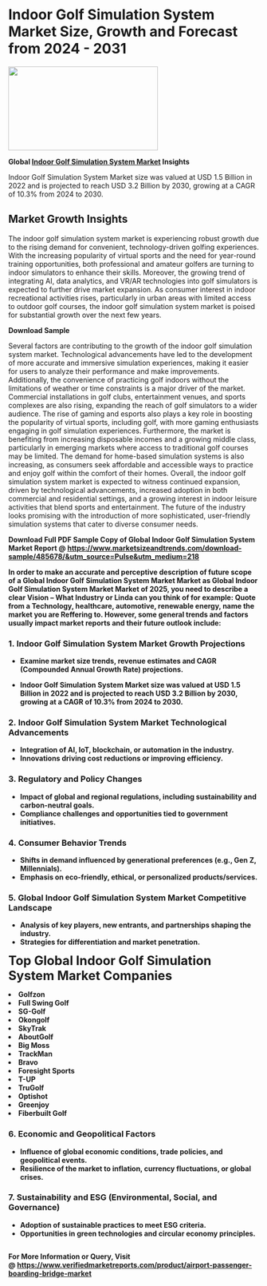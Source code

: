 <H1>Indoor Golf Simulation System Market Size, Growth and Forecast from 2024 - 2031</H1><img class="aligncenter size-medium wp-image-584254" src="https://thirdeyenews.in/wp-content/uploads/2024/09/Global-Market-Research-300x168.jpeg" alt="" width="300" height="168" /><p><strong>Global&nbsp;<a href="https://www.marketsizeandtrends.com/download-sample/485678/&amp;utm_source=Pulse&amp;utm_medium=218">Indoor Golf Simulation System Market</a> Insights</strong></p><p>Indoor Golf Simulation System Market size was valued at USD 1.5 Billion in 2022 and is projected to reach USD 3.2 Billion by 2030, growing at a CAGR of 10.3% from 2024 to 2030.</p><p><h2>Market Growth Insights</h2> <p>The indoor golf simulation system market is experiencing robust growth due to the rising demand for convenient, technology-driven golfing experiences. With the increasing popularity of virtual sports and the need for year-round training opportunities, both professional and amateur golfers are turning to indoor simulators to enhance their skills. Moreover, the growing trend of integrating AI, data analytics, and VR/AR technologies into golf simulators is expected to further drive market expansion. As consumer interest in indoor recreational activities rises, particularly in urban areas with limited access to outdoor golf courses, the indoor golf simulation system market is poised for substantial growth over the next few years.</p> <p><strong>Download Sample</strong></p> <p>Several factors are contributing to the growth of the indoor golf simulation system market. Technological advancements have led to the development of more accurate and immersive simulation experiences, making it easier for users to analyze their performance and make improvements. Additionally, the convenience of practicing golf indoors without the limitations of weather or time constraints is a major driver of the market. Commercial installations in golf clubs, entertainment venues, and sports complexes are also rising, expanding the reach of golf simulators to a wider audience. The rise of gaming and esports also plays a key role in boosting the popularity of virtual sports, including golf, with more gaming enthusiasts engaging in golf simulation experiences. Furthermore, the market is benefiting from increasing disposable incomes and a growing middle class, particularly in emerging markets where access to traditional golf courses may be limited. The demand for home-based simulation systems is also increasing, as consumers seek affordable and accessible ways to practice and enjoy golf within the comfort of their homes. Overall, the indoor golf simulation system market is expected to witness continued expansion, driven by technological advancements, increased adoption in both commercial and residential settings, and a growing interest in indoor leisure activities that blend sports and entertainment. The future of the industry looks promising with the introduction of more sophisticated, user-friendly simulation systems that cater to diverse consumer needs. <p><strong></p><p><span class=""><strong>Download Full PDF Sample Copy of Global Indoor Golf Simulation System Market Report</strong> @ <a href="https://www.marketsizeandtrends.com/download-sample/485678/&amp;utm_source=Pulse&amp;utm_medium=218" target="_blank">https://www.marketsizeandtrends.com/download-sample/485678/&amp;utm_source=Pulse&amp;utm_medium=218</a></span></p><p>In order to make an accurate and perceptive description of future scope of a Global&nbsp;Indoor Golf Simulation System Market Market as Global&nbsp;Indoor Golf Simulation System Market Market of 2025, you need to describe a clear Vision &ndash; What Industry or Linda can you think of for example: Quote from a Technology, healthcare, automotive, renewable energy, name the market you are Reffering to. However, some general trends and factors usually impact market reports and their future outlook include:</p><h3>1.&nbsp;<strong>Indoor Golf Simulation System Market Growth Projections</strong></h3><ul><li>Examine market size trends, revenue estimates and CAGR (Compounded Annual Growth Rate) projections.</li><li><p>Indoor Golf Simulation System Market size was valued at USD 1.5 Billion in 2022 and is projected to reach USD 3.2 Billion by 2030, growing at a CAGR of 10.3% from 2024 to 2030.</p></li></ul><h3>2.&nbsp;<strong>Indoor Golf Simulation System Market Technological Advancements</strong></h3><ul><li>Integration of AI, IoT, blockchain, or automation in the industry.</li><li>Innovations driving cost reductions or improving efficiency.</li></ul><h3>3.&nbsp;<strong>Regulatory and Policy Changes</strong></h3><ul><li>Impact of global and regional regulations, including sustainability and carbon-neutral goals.</li><li>Compliance challenges and opportunities tied to government initiatives.</li></ul><h3>4.&nbsp;<strong>Consumer Behavior Trends</strong></h3><ul><li>Shifts in demand influenced by generational preferences (e.g., Gen Z, Millennials).</li><li>Emphasis on eco-friendly, ethical, or personalized products/services.</li></ul><h3>5.&nbsp;<strong>Global Indoor Golf Simulation System Market Competitive Landscape</strong></h3><ul><li>Analysis of key players, new entrants, and partnerships shaping the industry.</li><li>Strategies for differentiation and market penetration.</li></ul><p data-pm-slice="1 1 []"><span style="color: inherit; font-family: inherit; font-size: 25px;">Top Global Indoor Golf Simulation System Market Companies</span></p><div class="" data-test-id=""><p><li>Golfzon</li><li> Full Swing Golf</li><li> SG-Golf</li><li> Okongolf</li><li> SkyTrak</li><li> AboutGolf</li><li> Big Moss</li><li> TrackMan</li><li> Bravo</li><li> Foresight Sports</li><li> T-UP</li><li> TruGolf</li><li> Optishot</li><li> Greenjoy</li><li> Fiberbuilt Golf</li></p></div><h3>6.&nbsp;<strong>Economic and Geopolitical Factors</strong></h3><ul><li>Influence of global economic conditions, trade policies, and geopolitical events.</li><li>Resilience of the market to inflation, currency fluctuations, or global crises.</li></ul><h3>7.&nbsp;<strong>Sustainability and ESG (Environmental, Social, and Governance)</strong></h3><ul><li>Adoption of sustainable practices to meet ESG criteria.</li><li>Opportunities in green technologies and circular economy principles.</li></ul><h2><strong style="font-size: 14px;">For More Information or Query, Visit @&nbsp;</strong><a style="background-color: #ffffff; font-size: 14px;" href="https://www.marketsizeandtrends.com/report/indoor-golf-simulation-system-market/" target="_blank">https://www.verifiedmarketreports.com/product/airport-passenger-boarding-bridge-market</a></h2>
